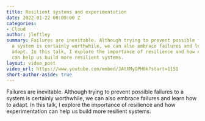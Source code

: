 ```yaml
---
title: Resilient systems and experimentation
date: 2022-01-22 00:00:00 Z
categories:
- Cloud
author: jleftley
summary: Failures are inevitable. Although trying to prevent possible failures to
  a system is certainly worthwhile, we can also embrace failures and learn how to
  adapt. In this talk, I explore the importance of resilience and how experimentation
  can help us build more resilient systems.
layout: video_post
video_url: https://www.youtube.com/embed/JAtXMyOPH0k?start=1151
short-author-aside: true
---
```


Failures are inevitable. Although trying to prevent possible failures to a system is certainly worthwhile, we can also embrace failures and learn how to adapt. In this talk, I explore the importance of resilience and how experimentation can help us build more resilient systems.
